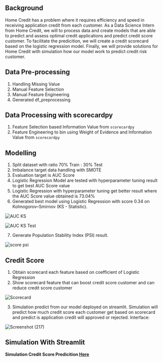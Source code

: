 **Background**
---
Home Credit has a problem where it requires efficiency and speed in receiving application credit from each customer. As a Data Science Intern from Home Credit, we will to process data and create models that are able to predict and assess optimal credit applications and predict credit score customer. To facilitate the predicition, we will create a credit scorecard based on the logistic regression model. Finally, we will provide solutions for Home Credit with simulation how our model work to predict credit risk customer.

**Data Pre-processing**
---
1. Handling Missing Value
2. Manual Feature Selection
3. Manual Feature Engineering
4. Generated df_preprocessing

**Data Processing with scorecardpy**
---
1. Feature Selection based Information Value from `scorecardpy`
2. Feature Engineering to bin using Weight of Evidence and Information Value from `scorecardpy`


**Modelling**
---
1. Split dataset with ratio 70% Train : 30% Test
2. Imbalance target data handling with SMOTE
3. Evaluation target is AUC Score 
4. Logistic Regression Model are tested with hyperparameter tuning result to get best AUC Score value
5. Logistic Regression with hyperparameter tuning get better result where the AUC Score value obtained is 73.04%
6. Generated best model using Logistic Regression with score 0.34 on Kolmogorov–Smirnov (KS - Statistic).
 
![AUC   KS](https://user-images.githubusercontent.com/68262798/200212973-3006a673-af71-4985-a682-adc2edc5193d.png)

![AUC   KS Test](https://user-images.githubusercontent.com/68262798/200213743-239950ab-0513-4759-aa4d-a1b114223b1e.png)

7. Generate Population Stability Index (PSI) result.
 
![score psi](https://user-images.githubusercontent.com/68262798/200214335-d39fdc20-7edd-4ac7-9be2-156305cb0974.png)

**Credit Score**
---
1. Obtain scorecard each feature based on coefficient of Logistic Regression
2. Show scorecard feature that can boost credit score customer and can reduce credit score customer
 
![Scorecard](https://user-images.githubusercontent.com/68262798/200218491-b9187940-caa1-4f11-a60c-29eca227773b.png)


3. Simulation predict from our model deployed on streamlit. Simulation will predict how much credit score each customer get based on scorecard and predict is application credit will approved or rejected.
Interface:

![Screenshot (217)](https://user-images.githubusercontent.com/68262798/200217778-6e355640-6451-455b-85f1-6bf4a2198590.png)

**Simulation With Streamlit**
---
**Simulation Credit Score Predicition [Here](https://audryannoor-home-credit-vix-streamlitapp-c7h57p.streamlit.app/)**

